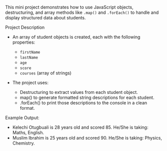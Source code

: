 This mini project demonstrates how to use JavaScript objects, destructuring, and array methods like `.map()` and `.forEach()` to handle and display structured data about students.

Project Description

- An array of student objects is created, each with the following properties:
  - `firstName`
  - `lastName`
  - `age`
  - `score`
  - `courses` (array of strings)

- The project uses:
  - Destructuring to extract values from each student object.
  - map() to generate formatted string descriptions for each student.
  - .forEach() to print those descriptions to the console in a clean format.

Example Output:
- Kelechi Otugbuali is 28 years old and scored 85. He/She is taking: Maths, English.
- Muslim Ibrahim is 25 years old and scored 90. He/She is taking: Physics, Chemistry.
